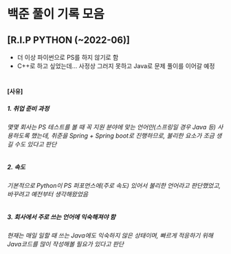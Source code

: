 # 백준 풀이 기록 모음
## [R.I.P PYTHON (~2022-06)]
-  더 이상 파이썬으로 PS를 하지 않기로 함
-  C++로 하고 싶었는데... 사정상 그러지 못하고 Java로 문제 풀이를 이어갈 예정 <img src="https://user-images.githubusercontent.com/86698037/176342230-d5766f7b-e7cd-456d-8cee-1339a4734607.png" height="15"/>

#
#### [사유]
##### 1. 취업 준비 과정
###### 몇몇 회사는 PS 테스트를 볼 때 꼭 지원 분야에 맞는 언어만(스프링일 경우 Java 등) 사용하도록 했는데, 취준을 Spring + Spring boot로 진행하므로, 불리한 요소가 조금 생길 수도 있다고 판단
  
##### 2. 속도
###### 기본적으로 Python이 PS 퍼포먼스에(주로 속도) 있어서 불리한 언어라고 판단했었고, 바꾸려고 예전부터 생각해왔었음
  
##### 3. 회사에서 주로 쓰는 언어에 익숙해져야 함
###### 현재는 매일 일할 때 쓰는 Java에도 익숙하지 않은 상태이며, 빠르게 적응하기 위해 Java코드를 많이 작성해볼 필요가 있다고 판단
